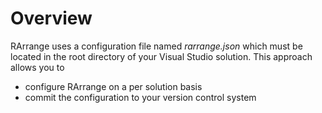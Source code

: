 # Overview

RArrange uses a configuration file named *rarrange.json* which must be located in the root directory of your Visual Studio solution. This approach allows you to
- configure RArrange on a per solution basis
- commit the configuration to your version control system